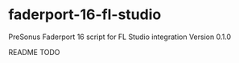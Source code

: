 # faderport-16-fl-studio
PreSonus Faderport 16 script for FL Studio integration
Version 0.1.0

README TODO
